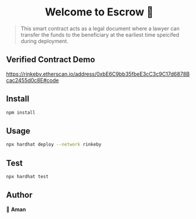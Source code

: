 <h1 align="center">Welcome to Escrow 👋</h1>

> This smart contract acts as a legal document where a lawyer can transfer the funds to the beneficiary at the earliest time speicifed during deployment.

## Verified Contract Demo
https://rinkeby.etherscan.io/address/0xbE6C9bb35fbeE3cC3c9C17d6878Bcac2455d0c8E#code

## Install

```sh
npm install
```

## Usage

```sh
npx hardhat deploy --network rinkeby
```

## Test

```sh
npx hardhat test
```

## Author

👤 **Aman**



